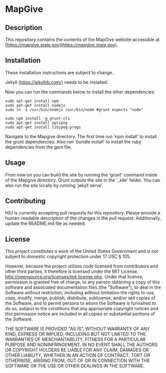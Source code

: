 MapGive
================
## Description

This repository contains the contents of the MapGive website accessible at [https://mapgive.state.gov](https://mapgive.state.gov).

## Installation

These installation instructions are subject to change.

Jekyll (https://jekyllrb.com/) needs to be installed.

Now you can run the commands below to install the other dependencies:

```
sudo apt-get install npm
sudo apt-get install nodejs
sudo ln -s /usr/bin/nodejs /usr/bin/node #grunt expects "node"

sudo npm install -g grunt-cli
sudo apt-get install optipng
sudo apt-get install libjpeg-progs
```
Navigate to the Mapgive directory. The first time run 'npm install' to install the grunt dependencies. Also run 'bundle install' to install the ruby dependencies from the gem file.

## Usage

From now on you can build the site by running the 'grunt' command inside of the Mapgive directory. Grunt outputs the site in the '_site' folder. You can also run the site locally by running 'jekyll serve'.

## Contributing

HIU is currently accepting pull requests for this repository. Please provide a human-readable description of the changes in the pull request. Additionally, update the README.md file as needed.

## License
This project constitutes a work of the United States Government and is not subject to domestic copyright protection under 17 USC § 105.

However, because the project utilizes code licensed from contributors and other third parties, it therefore is licensed under the MIT License. http://opensource.org/licenses/mit-license.php. Under that license, permission is granted free of charge, to any person obtaining a copy of this software and associated documentation files (the "Software"), to deal in the Software without restriction, including without limitation the rights to use, copy, modify, merge, publish, distribute, sublicense, and/or sell copies of the Software, and to permit persons to whom the Software is furnished to do so, subject to the conditions that any appropriate copyright notices and this permission notice are included in all copies or substantial portions of the Software.

THE SOFTWARE IS PROVIDED "AS IS", WITHOUT WARRANTY OF ANY KIND, EXPRESS OR IMPLIED, INCLUDING BUT NOT LIMITED TO THE WARRANTIES OF MERCHANTABILITY, FITNESS FOR A PARTICULAR PURPOSE AND NONINFRINGEMENT. IN NO EVENT SHALL THE AUTHORS OR COPYRIGHT HOLDERS BE LIABLE FOR ANY CLAIM, DAMAGES OR OTHER LIABILITY, WHETHER IN AN ACTION OF CONTRACT, TORT OR OTHERWISE, ARISING FROM, OUT OF OR IN CONNECTION WITH THE SOFTWARE OR THE USE OR OTHER DEALINGS IN THE SOFTWARE.




